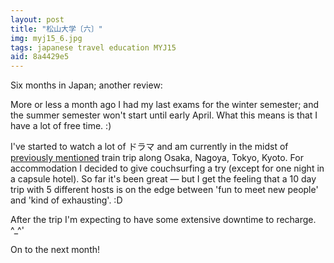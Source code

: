 ```yaml
---
layout: post
title: "松山大学〔六〕"
img: myj15_6.jpg
tags: japanese travel education MYJ15
aid: 8a4429e5
---
```


Six months in Japan; another review:

More or less a month ago I had my last exams for the winter semester; and the summer semester won't start until early April. What this means is that I have a lot of free time. :)

I've started to watch a lot of <span class="mixlang"><span class="swap" swap="non animated Japanese TV series"><span class="inner">ドラマ</span></span></span> and am currently in the midst of [previously mentioned](?a=80c729ee) train trip along Osaka, Nagoya, Tokyo, Kyoto. For accommodation I decided to give couchsurfing a try (except for one night in a capsule hotel). So far it's been great — but I get the feeling that a 10 day trip with 5 different hosts is on the edge between 'fun to meet new people' and 'kind of exhausting'. :D

After the trip I'm expecting to have some extensive downtime to recharge. ^_^'

On to the next month!